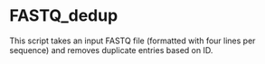 # FASTQ_dedup
This script takes an input FASTQ file (formatted with four lines per sequence) and removes duplicate entries based on ID.
